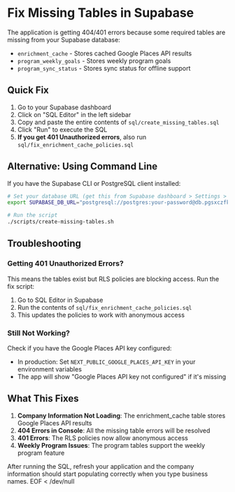 # Fix Missing Tables in Supabase

The application is getting 404/401 errors because some required tables are missing from your Supabase database:
- `enrichment_cache` - Stores cached Google Places API results
- `program_weekly_goals` - Stores weekly program goals
- `program_sync_status` - Stores sync status for offline support

## Quick Fix

1. Go to your Supabase dashboard
2. Click on "SQL Editor" in the left sidebar
3. Copy and paste the entire contents of `sql/create_missing_tables.sql`
4. Click "Run" to execute the SQL
5. **If you get 401 Unauthorized errors**, also run `sql/fix_enrichment_cache_policies.sql`

## Alternative: Using Command Line

If you have the Supabase CLI or PostgreSQL client installed:

```bash
# Set your database URL (get this from Supabase dashboard > Settings > Database)
export SUPABASE_DB_URL="postgresql://postgres:your-password@db.pgsxczfkjbtgzcauxuur.supabase.co:5432/postgres"

# Run the script
./scripts/create-missing-tables.sh
```

## Troubleshooting

### Getting 401 Unauthorized Errors?

This means the tables exist but RLS policies are blocking access. Run the fix script:

1. Go to SQL Editor in Supabase
2. Run the contents of `sql/fix_enrichment_cache_policies.sql`
3. This updates the policies to work with anonymous access

### Still Not Working?

Check if you have the Google Places API key configured:
- In production: Set `NEXT_PUBLIC_GOOGLE_PLACES_API_KEY` in your environment variables
- The app will show "Google Places API key not configured" if it's missing

## What This Fixes

1. **Company Information Not Loading**: The enrichment_cache table stores Google Places API results
2. **404 Errors in Console**: All the missing table errors will be resolved
3. **401 Errors**: The RLS policies now allow anonymous access
4. **Weekly Program Issues**: The program tables support the weekly program feature

After running the SQL, refresh your application and the company information should start populating correctly when you type business names.
EOF < /dev/null